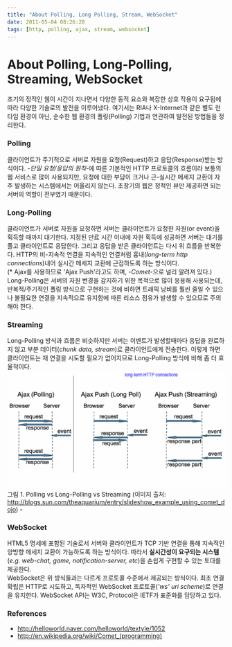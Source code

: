 ```yaml
---
title: "About Polling, Long Polling, Stream, WebSocket"
date: 2011-05-04 08:26:28
tags: [http, polling, ajax, stream, websocket]
---
```


# About Polling, Long-Polling, Streaming, WebSocket
초기의 정적인 웹이 시간이 지나면서 다양한 동적 요소와 복잡한 상호 작용이 요구됨에 따라 다양한 기술로의 발전을 이루어냈다. 여기서는 RIA나 X-Internet과 같은 별도 런타임 환경이 아닌, 순수한 웹 환경의 폴링(Polling) 기법과 연관하여 발전된 방법들을 정리한다.

### Polling
클라이언트가 주기적으로 서버로 자원을 요청(Request)하고 응답(Response)받는 방식이다. -*단일 요청/응답의 원칙*-에 따른 기본적인 HTTP 프로토콜의 흐름이라 보통의 웹 서비스로 많이 사용되지만, 요청에 대한 부담이 크거나 근-실시간 메세지 교환이 자주 발생하는 시스템에서는 어울리지 않는다. 초창기의 웹은 정적인 뷰만 제공하면 되는 서버의 역할이 전부였기 때문이다.

### Long-Polling
클라이언트가 서버로 자원을 요청하면 서버는 클라이언트가 요청한 자원(or event)을 획득할 때까지 대기한다. 지정된 만료 시간 이내에 자원 획득에 성공하면 서버는 대기를 풀고 클라이언트로 응답한다. 그리고 응답을 받은 클라이언트는 다시 위 흐름을 반복한다. HTTP의 비-지속적 연결을 지속적인 연결처럼 흉내(*long-term http connections*)내어 실시간 메세지 교환에 근접하도록 하는 방식이다.  
(* Ajax를 사용하므로 'Ajax Push'라고도 하며, -_Comet_-으로 널리 알려져 있다.)  
Long-Polling은 서버의 자원 변경을 감지하기 위한 목적으로 많이 응용해 사용되는데, 반복적/주기적인 폴링 방식으로 구현하는 것에 비하면 트래픽 낭비를 훨씬 줄일 수 있으나 불필요한 연결을 지속적으로 유지함에 따른 리소스 점유가 발생할 수 있으므로 주의해야 한다.

### Streaming
Long-Polling 방식과 흐름은 비슷하지만 서버는 이벤트가 발생할때마다 응답을 완료하지 않고 부분 데이터(*chunk data, stream*)로 클라이언트에게 전송한다. 이렇게 하면 클라이언트는 재 연결을 시도할 필요가 없어지므로 Long-Polling 방식에 비해 좀 더 효율적이다.
![Polling, Long-Polling, Streaming](/assets/image/polling_long-polling_streaming.gif)
그림 1. Polling vs Long-Polling vs Streaming (이미지 출처:  http://blogs.sun.com/theaquarium/entry/slideshow_example_using_comet_dojo) -

### WebSocket
HTML5 명세에 포함된 기술로서 서버와 클라이언트가 TCP 기반 연결을 통해 지속적인 양방향 메세지 교환이 가능하도록 하는 방식이다. 따라서 **실시간성이 요구되는 시스템**(*e.g. web-chat, game, notification-server, etc*)을 손쉽게 구현할 수 있는 토대를 제공한다.  
WebSocket은 위 방식들과는 다르게 프로토콜 수준에서 제공되는 방식이다. 최초 연결 확립은 HTTP로 시도하고, 독자적인 WebSocket 프로토콜(*'ws' uri scheme*)로 연결을 유지한다. WebSocket API는 W3C, Protocol은 IETF가 표준화를 담당하고 있다.

### References
* http://helloworld.naver.com/helloworld/textyle/1052
* http://en.wikipedia.org/wiki/Comet_(programming)
